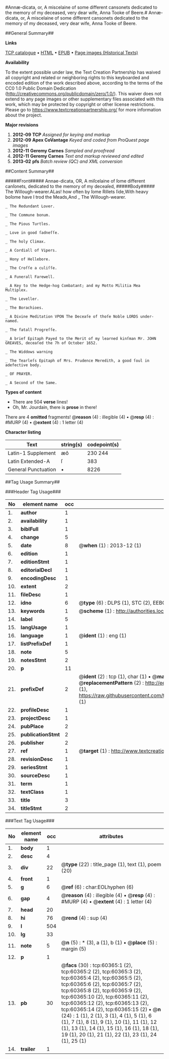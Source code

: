 #Annæ-dicata, or, A miscelaine of some different cansonets dedicated to the memory of my deceased, very dear wife, Anna Tooke of Beere.#
Annæ-dicata, or, A miscelaine of some different cansonets dedicated to the memory of my deceased, very dear wife, Anna Tooke of Beere.

##General Summary##

**Links**

[TCP catalogue](http://www.ota.ox.ac.uk/tcp/)  • 
[HTML](http://tei.it.ox.ac.uk/tcp/Texts-HTML/free/A62/A62937.html)  • 
[EPUB](http://tei.it.ox.ac.uk/tcp/Texts-EPUB/free/A62/A62937.epub) • 
[Page images (Historical Texts)](https://historicaltexts.jisc.ac.uk/eebo-12364539e)

**Availability**

To the extent possible under law, the Text Creation Partnership has waived all copyright and related or neighboring rights to this keyboarded and encoded edition of the work described above, according to the terms of the CC0 1.0 Public Domain Dedication (http://creativecommons.org/publicdomain/zero/1.0/). This waiver does not extend to any page images or other supplementary files associated with this work, which may be protected by copyright or other license restrictions. Please go to https://www.textcreationpartnership.org/ for more information about the project.

**Major revisions**

1. __2012-09__ __TCP__ *Assigned for keying and markup*
1. __2012-09__ __Apex CoVantage__ *Keyed and coded from ProQuest page images*
1. __2012-11__ __Geremy Carnes__ *Sampled and proofread*
1. __2012-11__ __Geremy Carnes__ *Text and markup reviewed and edited*
1. __2013-02__ __pfs__ *Batch review (QC) and XML conversion*

##Content Summary##

#####Front#####
Annae-dicata, OR, A miſcelaine of ſome different canſonets, dedicated to the memory of my deceaſed, 
#####Body#####
The Willough-wearer.ALas! how often by ſome Rillets ſide,With heavy boſome have I trod the Meads,And
    _ The Willough-wearer.

    _ The Redundant Lover.

    _ The Commune bonum.

    _ The Pious Turtles.

    _ Love in good ſadneſſe.

    _ The holy Climax.

    _ A Cordiall of Vipers.

    _ Hony of Hellebore.

    _ The Croſſe a culiſſe.

    _ A Funerall Farewell.

    _ A Key to the Hedge-hog Combatant; and my Motto Militia Mea Multiplex.

    _ The Leveller.

    _ The Borachioes.

    _ A Divine Meditation VPON The Deceaſe of thoſe Noble LORDS under-named.

    _ The fatall Progreſſe.

    _ A brief Epitaph Payed to the Merit of my learned kinſman Mr. JOHN GREAVES, deceaſed the 7h of October 1652.

    _ The Widdows warning

    _ The Tearleſs Epitaph of Mrs. Prudence Meredith, a good ſoul in adefective body.

    _ OF PRAYER.

    _ A Second of the Same.

**Types of content**

  * There are 504 **verse** lines!
  * Oh, Mr. Jourdain, there is **prose** in there!

There are 4 **omitted** fragments! 
 @__reason__ (4) : illegible (4)  •  @__resp__ (4) : #MURP (4)  •  @__extent__ (4) : 1 letter (4)

**Character listing**


|Text|string(s)|codepoint(s)|
|---|---|---|
|Latin-1 Supplement|æô|230 244|
|Latin Extended-A|ſ|383|
|General Punctuation|•|8226|

##Tag Usage Summary##

###Header Tag Usage###

|No|element name|occ|attributes|
|---|---|---|---|
|1.|__author__|1||
|2.|__availability__|1||
|3.|__biblFull__|1||
|4.|__change__|5||
|5.|__date__|8| @__when__ (1) : 2013-12 (1)|
|6.|__edition__|1||
|7.|__editionStmt__|1||
|8.|__editorialDecl__|1||
|9.|__encodingDesc__|1||
|10.|__extent__|2||
|11.|__fileDesc__|1||
|12.|__idno__|6| @__type__ (6) : DLPS (1), STC (2), EEBO-CITATION (1), OCLC (1), VID (1)|
|13.|__keywords__|1| @__scheme__ (1) : http://authorities.loc.gov/ (1)|
|14.|__label__|5||
|15.|__langUsage__|1||
|16.|__language__|1| @__ident__ (1) : eng (1)|
|17.|__listPrefixDef__|1||
|18.|__note__|5||
|19.|__notesStmt__|2||
|20.|__p__|11||
|21.|__prefixDef__|2| @__ident__ (2) : tcp (1), char (1)  •  @__matchPattern__ (2) : ([0-9\-]+):([0-9IVX]+) (1), (.+) (1)  •  @__replacementPattern__ (2) : http://eebo.chadwyck.com/downloadtiff?vid=$1&page=$2 (1), https://raw.githubusercontent.com/textcreationpartnership/Texts/master/tcpchars.xml#$1 (1)|
|22.|__profileDesc__|1||
|23.|__projectDesc__|1||
|24.|__pubPlace__|2||
|25.|__publicationStmt__|2||
|26.|__publisher__|2||
|27.|__ref__|1| @__target__ (1) : http://www.textcreationpartnership.org/docs/. (1)|
|28.|__revisionDesc__|1||
|29.|__seriesStmt__|1||
|30.|__sourceDesc__|1||
|31.|__term__|1||
|32.|__textClass__|1||
|33.|__title__|3||
|34.|__titleStmt__|2||


###Text Tag Usage###

|No|element name|occ|attributes|
|---|---|---|---|
|1.|__body__|1||
|2.|__desc__|4||
|3.|__div__|22| @__type__ (22) : title_page (1), text (1), poem (20)|
|4.|__front__|1||
|5.|__g__|6| @__ref__ (6) : char:EOLhyphen (6)|
|6.|__gap__|4| @__reason__ (4) : illegible (4)  •  @__resp__ (4) : #MURP (4)  •  @__extent__ (4) : 1 letter (4)|
|7.|__head__|20||
|8.|__hi__|76| @__rend__ (4) : sup (4)|
|9.|__l__|504||
|10.|__lg__|33||
|11.|__note__|5| @__n__ (5) : * (3), a (1), b (1)  •  @__place__ (5) : margin (5)|
|12.|__p__|1||
|13.|__pb__|30| @__facs__ (30) : tcp:60365:1 (2), tcp:60365:2 (2), tcp:60365:3 (2), tcp:60365:4 (2), tcp:60365:5 (2), tcp:60365:6 (2), tcp:60365:7 (2), tcp:60365:8 (2), tcp:60365:9 (2), tcp:60365:10 (2), tcp:60365:11 (2), tcp:60365:12 (2), tcp:60365:13 (2), tcp:60365:14 (2), tcp:60365:15 (2)  •  @__n__ (24) : 1 (1), 2 (1), 3 (1), 4 (1), 5 (1), 6 (1), 7 (1), 8 (1), 9 (1), 10 (1), 11 (1), 12 (1), 13 (1), 14 (1), 15 (1), 16 (1), 18 (1), 19 (1), 20 (1), 21 (1), 22 (1), 23 (1), 24 (1), 25 (1)|
|14.|__trailer__|1||
